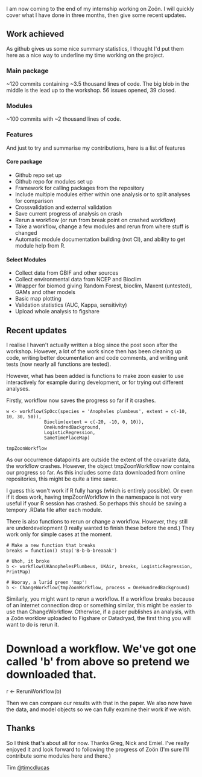 
I am now coming to the end of my internship working on Zoön. I will quickly cover what I have done in three months, then give some recent updates.

## Work achieved

As github gives us some nice summary statistics, I thought I'd put them here as a nice way to underline my time working on the project.

### Main package

~120 commits containing ~3.5 thousand lines of code. The big blob in the middle is the lead up to the workshop. 56 issues opened, 39 closed.


### Modules

~100 commits with ~2 thousand lines of code.


### Features

And just to try and summarise my contributions, here is a list of features

#### Core package

- Github repo set up
- Github repo for modules set up
- Framework for calling packages from the repository
- Include multiple modules either within one analysis or to split analyses for comparison
- Crossvalidation and external validation
- Save current progress of analysis on crash
- Rerun a workflow (or run from break point on crashed workflow)
- Take a workflow, change a few modules and rerun from where stuff is changed
- Automatic module documentation building (not CI), and ability to get module help from R.

#### Select Modules

- Collect data from GBIF and other sources
- Collect environmental data from NCEP and Bioclim
- Wrapper for biomod giving Random Forest, bioclim, Maxent (untested), GAMs and other models
- Basic map plotting
- Validation statistics (AUC, Kappa, sensitivity)
- Upload whole analysis to figshare



## Recent updates

I realise I haven't actually written a blog since the post soon after the workshop. However, a lot of the work since then has been cleaning up code, writing better documentation and code comments, and writing unit tests (now nearly all functions are tested).

However, what has been added is functions to make zoon easier to use interactively for example during development, or for trying out different analyses.

Firstly, workflow now saves the progress so far if it crashes. 

    w <- workflow(SpOcc(species = 'Anopheles plumbeus', extent = c(-10, 10, 30, 50)),
                  Bioclim(extent = c(-20, -10, 0, 10)),
                  OneHundredBackground,
                  LogisticRegression,
                  SameTimePlaceMap)

    tmpZoonWorkflow

As our occurrence datapoints are outside the extent of the covariate data, the workflow crashes. However, the object tmpZoonWorkflow now contains our progress so far. As this includes some data downloaded from online repositories, this might be quite a time saver.

I guess this won't work if R fully hangs (which is entirely possible). Or even if it does work, having tmpZoonWorkflow in the namespace is not very useful if your R session has crashed. So perhaps this should be saving a tempory .RData file after each module. 

There is also functions to rerun or change a workflow. However, they still are underdevelopment (I really wanted to finish these before the end.) They work only for simple cases at the moment.

    # Make a new function that breaks
    breaks = function() stop('B-b-b-breaaak')

    # Uhoh, it broke
    b <- workflow(UKAnophelesPlumbeus, UKAir, breaks, LogisticRegression, PrintMap)  

    # Hooray, a lurid green 'map'!
    b <- ChangeWorkflow(tmpZoonWorkflow, process = OneHundredBackground)            

Similarly, you might want to rerun a workflow. If a workflow breaks because of an internet connection drop or something similar, this might be easier to use than ChangeWorkflow. Otherwise, if a paper publishes an analysis, with a Zoön worklow uploaded to Figshare or Datadryad, the first thing you will want to do is rerun it.

  # Download a workflow. We've got one called 'b' from above so pretend we downloaded that.
  r <- RerunWorkflow(b)

Then we can compare our results with that in the paper. We also now have the data, and model objects so we can fully examine their work if we wish.

## Thanks

So I think that's about all for now. Thanks Greg, Nick and Emiel. I've really enjoyed it and look forward to following the progress of Zoön (I'm sure I'll contribute some modules here and there.)

Tim
[@timcdlucas](www.twitter.com/timcdlucas)




